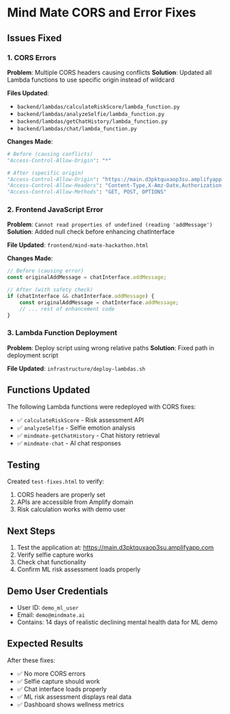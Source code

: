 # Mind Mate CORS and Error Fixes

## Issues Fixed

### 1. CORS Errors
**Problem**: Multiple CORS headers causing conflicts
**Solution**: Updated all Lambda functions to use specific origin instead of wildcard

**Files Updated**:
- `backend/lambdas/calculateRiskScore/lambda_function.py`
- `backend/lambdas/analyzeSelfie/lambda_function.py` 
- `backend/lambdas/getChatHistory/lambda_function.py`
- `backend/lambdas/chat/lambda_function.py`

**Changes Made**:
```python
# Before (causing conflicts)
"Access-Control-Allow-Origin": "*"

# After (specific origin)
"Access-Control-Allow-Origin": "https://main.d3pktquxaop3su.amplifyapp.com"
"Access-Control-Allow-Headers": "Content-Type,X-Amz-Date,Authorization,X-Api-Key,X-Amz-Security-Token"
"Access-Control-Allow-Methods": "GET, POST, OPTIONS"
```

### 2. Frontend JavaScript Error
**Problem**: `Cannot read properties of undefined (reading 'addMessage')`
**Solution**: Added null check before enhancing chatInterface

**File Updated**: `frontend/mind-mate-hackathon.html`

**Changes Made**:
```javascript
// Before (causing error)
const originalAddMessage = chatInterface.addMessage;

// After (with safety check)
if (chatInterface && chatInterface.addMessage) {
    const originalAddMessage = chatInterface.addMessage;
    // ... rest of enhancement code
}
```

### 3. Lambda Function Deployment
**Problem**: Deploy script using wrong relative paths
**Solution**: Fixed path in deployment script

**File Updated**: `infrastructure/deploy-lambdas.sh`

## Functions Updated

The following Lambda functions were redeployed with CORS fixes:
- ✅ `calculateRiskScore` - Risk assessment API
- ✅ `analyzeSelfie` - Selfie emotion analysis  
- ✅ `mindmate-getChatHistory` - Chat history retrieval
- ✅ `mindmate-chat` - AI chat responses

## Testing

Created `test-fixes.html` to verify:
1. CORS headers are properly set
2. APIs are accessible from Amplify domain
3. Risk calculation works with demo user

## Next Steps

1. Test the application at: https://main.d3pktquxaop3su.amplifyapp.com
2. Verify selfie capture works
3. Check chat functionality
4. Confirm ML risk assessment loads properly

## Demo User Credentials

- User ID: `demo_ml_user`
- Email: `demo@mindmate.ai`
- Contains: 14 days of realistic declining mental health data for ML demo

## Expected Results

After these fixes:
- ✅ No more CORS errors
- ✅ Selfie capture should work
- ✅ Chat interface loads properly
- ✅ ML risk assessment displays real data
- ✅ Dashboard shows wellness metrics